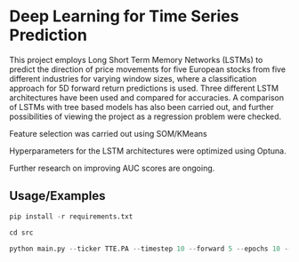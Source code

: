 
# Deep Learning for Time Series Prediction


This project employs Long Short Term Memory Networks (LSTMs) to predict the direction of price movements for five European stocks from five different industries for varying window sizes, where a classification approach for 5D forward return predictions is used. Three different LSTM architectures have been used and compared for accuracies. A comparison of LSTMs with tree based models has also been carried out, and further possibilities of viewing the project as a regression problem were checked.

Feature selection was carried out using SOM/KMeans

Hyperparameters for the LSTM architectures were optimized using Optuna.

Further research on improving AUC scores are ongoing.
## Usage/Examples

```python
pip install -r requirements.txt

cd src

python main.py --ticker TTE.PA --timestep 10 --forward 5 --epochs 10 --fs SOM



  
